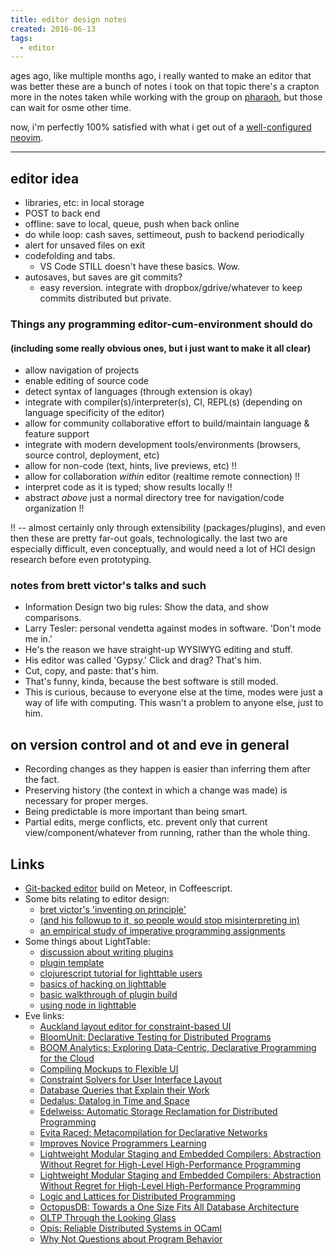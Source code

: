 ```yaml
---
title: editor design notes
created: 2016-06-13
tags:
  - editor
---
```


ages ago, like multiple months ago, i really wanted to make an editor that was
better these are a bunch of notes i took on that topic there's a crapton more
in the notes taken while working with the group on
[pharaoh](http://pharaoh.js.org), but those can wait for osme other time.

now, i'm perfectly 100% satisfied with what i get out of a
[well-configured](https://github.com/zacanger/z.git)
[neovim](https://neovim.io).

--------

## editor idea

* libraries, etc: in local storage
* POST to back end
* offline: save to local, queue, push when back online
* do while loop: cash saves, settimeout, push to backend periodically
* alert for unsaved files on exit
* codefolding and tabs.
    * VS Code STILL doesn't have these basics. Wow.
* autosaves, but saves are git commits?
    * easy reversion. integrate with dropbox/gdrive/whatever to keep commits distributed but private.

### Things any programming editor-cum-environment should do
#### (including some really obvious ones, but i just want to make it all clear)

* allow navigation of projects
* enable editing of source code
* detect syntax of languages (through extension is okay)
* integrate with compiler(s)/interpreter(s), CI, REPL(s) (depending on language specificity of the editor)
* allow for community collaborative effort to build/maintain language & feature support
* integrate with modern development tools/environments (browsers, source control, deployment, etc)
* allow for non-code (text, hints, live previews, etc) !!
* allow for collaboration _within_ editor (realtime remote connection) !!
* interpret code as it is typed; show results locally !!
* abstract _above_ just a normal directory tree for navigation/code organization !!

!! -- almost certainly only through extensibility (packages/plugins), and even then these are pretty far-out goals,
technologically. the last two are especially difficult, even conceptually, and would need a lot of HCI design research
before even prototyping.

### notes from brett victor's talks and such
* Information Design two big rules: Show the data, and show comparisons.
* Larry Tesler: personal vendetta against modes in software. 'Don\'t mode me in.'
* He's the reason we have straight-up WYSIWYG editing and stuff.
* His editor was called 'Gypsy.' Click and drag? That's him.
* Cut, copy, and paste: that's him.
* That's funny, kinda, because the best software is still moded.
* This is curious, because to everyone else at the time, modes were just a way of life
  with computing. This wasn't a problem to anyone else, just to him.

## on version control and ot and eve in general
* Recording changes as they happen is easier than inferring them after the fact.
* Preserving history (the context in which a change was made) is necessary for proper merges.
* Being predictable is more important than being smart.
* Partial edits, merge conflicts, etc. prevent only that current view/component/whatever from running,
  rather than the whole thing.

## Links

* [Git-backed editor](https://github.com/jdleesmiller/jotgit) build on Meteor, in Coffeescript.
* Some bits relating to editor design:
    * [bret victor's 'inventing on principle'](https://vimeo.com/36579366)
    * [(and his followup to it, so people would stop misinterpreting in)](http://worrydream.com/LearnableProgramming/)
    * [an empirical study of imperative programming assignments](http://dl.acm.org/citation.cfm?id=2677279)
* Some things about LightTable:
    * [discussion about writing plugins](https://groups.google.com/forum/#!topic/light-table-discussion/T3DhzWhabok)
    * [plugin template](https://github.com/mdhaney/lt-plugin-template)
    * [clojurescript tutorial for lighttable users](https://github.com/swannodette/lt-cljs-tutorial)
    * [basics of hacking on lighttable](http://product.reverb.com/2014/05/10/getting-started-programming-light-table/)
    * [basic walkthrough of plugin build](https://github.com/LightTable/Declassifier)
    * [using node in lighttable](https://github.com/LightTable/LightTable/wiki/Creating-an-LT-Client-using-LTs'-bundled-Node)
* Eve links:
    * [Auckland layout editor for constraint-based UI](http://www.cse.yorku.ca/~wolfgang/papers/layoutALE.pdf)
    * [BloomUnit: Declarative Testing for Distributed Programs](http://db.cs.berkeley.edu/papers/dbtest12-bloom.pdf)
    * [BOOM Analytics: Exploring Data-Centric, Declarative Programming for the Cloud](http://db.cs.berkeley.edu/papers/eurosys10-boom.pdf)
    * [Compiling Mockups to Flexible UI](https://4d75d27f-a-62cb3a1a-s-sites.googlegroups.com/site/sinhnish/documents/fluidLayouts.pdf?attachauth=ANoY7crdYgssu75ccg3Gc6sSDm-dxh2rWHL5jLVh7LkNKtUgFpv2GDqK8AVzr1IJ53Dg6eM5StLasOQk-SDN4KWaCi-phlQK30GSum-hbWOzT5VVSiNRJ7U3F_FJ8pBMndIjR60O9bYSSzxu1TJmR6kX4dlEuCL16pituZTrEFj7BNnX-SRU3JajEKY4f9s_mYqR3uTF4GW5Jm2EkHgpEUfSZtCrUJOZVPO4NGg7nc59490937x_VW4%3D&attredirects=0)
    * [Constraint Solvers for User Interface Layout](http://arxiv.org/pdf/1401.1031v1.pdf)
    * [Database Queries that Explain their Work](http://arxiv.org/pdf/1408.1675.pdf)
    * [Dedalus: Datalog in Time and Space](http://db.cs.berkeley.edu/papers/datalog2011-dedalus.pdf)
    * [Edelweiss: Automatic Storage Reclamation for Distributed Programming](http://db.cs.berkeley.edu/papers/vldb14-edelweiss.pdf)
    * [Evita Raced: Metacompilation for Declarative Networks](http://p2.berkeley.intel-research.net/papers/EvitaRacedVLDB2008.pdf)
    * [Improves Novice Programmers Learning](http://faculty.washington.edu/ajko/papers/Lee2011Gidget.pdf)
    * [Lightweight Modular Staging and Embedded Compilers: Abstraction Without Regret for High-Level High-Performance Programming](http://infoscience.epfl.ch/record/180642/files/EPFL_TH5456.pdf)
    * [Lightweight Modular Staging and Embedded Compilers: Abstraction Without Regret for High-Level High-Performance Programming](http://lampwww.epfl.ch/~rompf/thesis_120716.pdf)
    * [Logic and Lattices for Distributed Programming](http://www.neilconway.org/docs/socc2012_bloom_lattices.pdf)
    * [OctopusDB: Towards a One Size Fits All Database Architecture](https://infosys.uni-saarland.de/publications/DJ11.pdf)
    * [OLTP Through the Looking Glass](http://db.cs.berkeley.edu/cs286/papers/lookingglass-sigmod2008.pdf)
    * [Opis: Reliable Distributed Systems in OCaml](http://icwww.epfl.ch/~kuncak/papers/DagandETAL08Opis.pdf)
    * [Why Not Questions about Program Behavior](http://repository.cmu.edu/cgi/viewcontent.cgi?article=1165&context=hcii)

